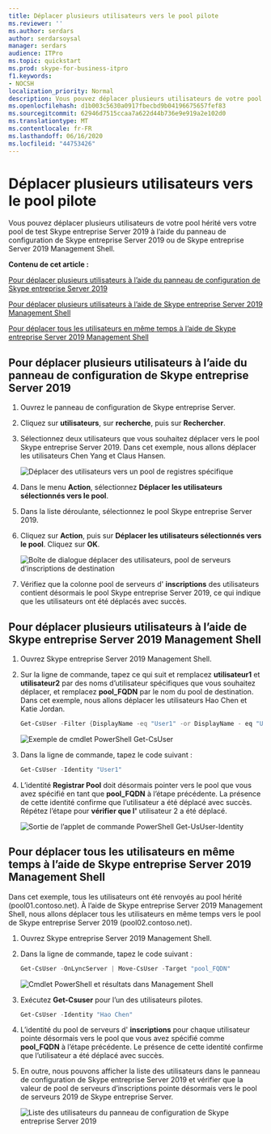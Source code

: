 ```yaml
---
title: Déplacer plusieurs utilisateurs vers le pool pilote
ms.reviewer: ''
ms.author: serdars
author: serdarsoysal
manager: serdars
audience: ITPro
ms.topic: quickstart
ms.prod: skype-for-business-itpro
f1.keywords:
- NOCSH
localization_priority: Normal
description: Vous pouvez déplacer plusieurs utilisateurs de votre pool hérité vers votre pool de test Skype entreprise Server 2019 à l’aide du panneau de configuration de Skype entreprise Server 2019 ou de Skype entreprise Server 2019 Management Shell.
ms.openlocfilehash: d1b003c5630a0917fbecbd9b04196675657fef83
ms.sourcegitcommit: 62946d7515ccaa7a622d44b736e9e919a2e102d0
ms.translationtype: MT
ms.contentlocale: fr-FR
ms.lasthandoff: 06/16/2020
ms.locfileid: "44753426"
---
```

# <a name="move-multiple-users-to-the-pilot-pool"></a>Déplacer plusieurs utilisateurs vers le pool pilote

Vous pouvez déplacer plusieurs utilisateurs de votre pool hérité vers votre pool de test Skype entreprise Server 2019 à l’aide du panneau de configuration de Skype entreprise Server 2019 ou de Skype entreprise Server 2019 Management Shell.

 **Contenu de cet article :**
  
[Pour déplacer plusieurs utilisateurs à l’aide du panneau de configuration de Skype entreprise Server 2019](#sectionSection0)
  
[Pour déplacer plusieurs utilisateurs à l’aide de Skype entreprise Server 2019 Management Shell](#sectionSection1)
  
[Pour déplacer tous les utilisateurs en même temps à l’aide de Skype entreprise Server 2019 Management Shell](#sectionSection2)
  
  
## <a name="to-move-multiple-users-by-using-the-skype-for-business-server-2019-control-panel"></a>Pour déplacer plusieurs utilisateurs à l’aide du panneau de configuration de Skype entreprise Server 2019
<a name="sectionSection0"> </a>

1. Ouvrez le panneau de configuration de Skype entreprise Server.
    
2. Cliquez sur **utilisateurs**, sur **recherche**, puis sur **Rechercher**.
    
3. Sélectionnez deux utilisateurs que vous souhaitez déplacer vers le pool Skype entreprise Server 2019. Dans cet exemple, nous allons déplacer les utilisateurs Chen Yang et Claus Hansen.
    
     ![Déplacer des utilisateurs vers un pool de registres spécifique](../media/Migration_LyncServer_CPanel_fromLyncServer2010_MoveMultipleUsersList.JPG)
  
4. Dans le menu **Action**, sélectionnez **Déplacer les utilisateurs sélectionnés vers le pool**.
    
5. Dans la liste déroulante, sélectionnez le pool Skype entreprise Server 2019.
    
6. Cliquez sur **Action**, puis sur **Déplacer les utilisateurs sélectionnés vers le pool**. Cliquez sur **OK**.
    
     ![Boîte de dialogue déplacer des utilisateurs, pool de serveurs d’inscriptions de destination](../media/Migration_LyncServer_from_LyncServer2010_CPanelMoveUserSelectPoolDialog.png)
  
7. Vérifiez que la colonne pool de serveurs d' **inscriptions** des utilisateurs contient désormais le pool Skype entreprise Server 2019, ce qui indique que les utilisateurs ont été déplacés avec succès. 
    
## <a name="to-move-multiple-users-by-using-the-skype-for-business-server-2019-management-shell"></a>Pour déplacer plusieurs utilisateurs à l’aide de Skype entreprise Server 2019 Management Shell
<a name="sectionSection1"> </a>

1. Ouvrez Skype entreprise Server 2019 Management Shell. 
    
2. Sur la ligne de commande, tapez ce qui suit et remplacez **utilisateur1** et **utilisateur2** par des noms d’utilisateur spécifiques que vous souhaitez déplacer, et remplacez **pool_FQDN** par le nom du pool de destination. Dans cet exemple, nous allons déplacer les utilisateurs Hao Chen et Katie Jordan. 
    
   ```PowerShell
   Get-CsUser -Filter {DisplayName -eq "User1" -or DisplayName - eq "User2"} | Move-CsUser -Target "pool_FQDN"
   ```

    ![Exemple de cmdlet PowerShell Get-CsUser](../media/Migration_LyncServer_from_LyncServer2010_move2users.jpg)
  
3. Dans la ligne de commande, tapez le code suivant : 
    
   ```PowerShell
   Get-CsUser -Identity "User1"
   ```

4. L’identité **Registrar Pool** doit désormais pointer vers le pool que vous avez spécifié en tant que **pool_FQDN** à l’étape précédente. La présence de cette identité confirme que l’utilisateur a été déplacé avec succès. Répétez l’étape pour **vérifier que l'** utilisateur 2 a été déplacé. 
    
     ![Sortie de l’applet de commande PowerShell Get-UsUser-Identity](../media/Migration_LyncServer_from_LyncServer2010_showuser.jpg)
  
## <a name="to-move-all-users-at-the-same-time-by-using-the-skype-for-business-server-2019-management-shell"></a>Pour déplacer tous les utilisateurs en même temps à l’aide de Skype entreprise Server 2019 Management Shell
<a name="sectionSection2"> </a>

Dans cet exemple, tous les utilisateurs ont été renvoyés au pool hérité (pool01.contoso.net). À l’aide de Skype entreprise Server 2019 Management Shell, nous allons déplacer tous les utilisateurs en même temps vers le pool de Skype entreprise Server 2019 (pool02.contoso.net).
  
1. Ouvrez Skype entreprise Server 2019 Management Shell.
    
2. Dans la ligne de commande, tapez le code suivant : 
    
   ```PowerShell
   Get-CsUser -OnLyncServer | Move-CsUser -Target "pool_FQDN"
   ```

     ![Cmdlet PowerShell et résultats dans Management Shell](../media/Migration_LyncServer_CPanel_fromLyncServer2010_Move-CSUserMultipleAll.png)
  
3. Exécutez **Get-Csuser** pour l’un des utilisateurs pilotes. 
    
   ```PowerShell
   Get-CsUser -Identity "Hao Chen"
   ```

4. L’identité du pool de serveurs d' **inscriptions** pour chaque utilisateur pointe désormais vers le pool que vous avez spécifié comme **pool_FQDN** à l’étape précédente. Le présence de cette identité confirme que l’utilisateur a été déplacé avec succès. 
    
5. En outre, nous pouvons afficher la liste des utilisateurs dans le panneau de configuration de Skype entreprise Server 2019 et vérifier que la valeur de pool de serveurs d’inscriptions pointe désormais vers le pool de serveurs 2019 de Skype entreprise Server.
    
     ![Liste des utilisateurs du panneau de configuration de Skype entreprise Server 2019](../media/Migration_LyncServer_CPanel_fromLyncServer2010_Move-CSUserVerifyHao.JPG)
  

